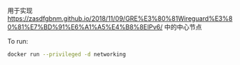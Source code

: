 用于实现 https://zasdfgbnm.github.io/2018/11/09/GRE%E3%80%81Wireguard%E3%80%81%E7%BD%91%E6%A1%A5%E4%B8%8EIPv6/ 中的中心节点

To run:

```bash
docker run --privileged -d networking
```
